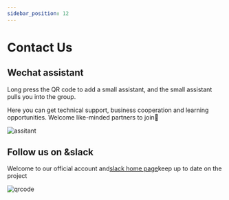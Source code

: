 ```yaml
---
sidebar_position: 12
---
```


# Contact Us

## Wechat assistant
Long press the QR code to add a small assistant, and the small assistant pulls you into the group.

Here you can get technical support, business cooperation and learning opportunities. Welcome like-minded partners to join👏

![assitant](/img/assitant.png) 

## Follow us on &slack
Welcome to our official account and[slack home page](https://primihub.slack.com/join/shared_invite/zt-1af0l22ar-jmTI2C_DPUd3QSuPuOsYdA#/shared-invite/email)keep up to date on the project

![qrcode](/img/qrcode.jpeg) 


